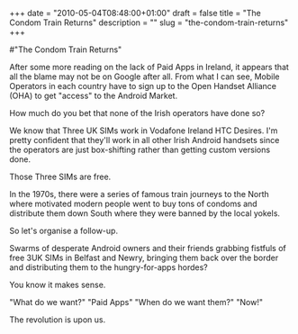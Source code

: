 +++
date = "2010-05-04T08:48:00+01:00"
draft = false
title = "The Condom Train Returns"
description = ""
slug = "the-condom-train-returns"
+++

#"The Condom Train Returns"


 <p>After some more reading on the lack of Paid Apps in Ireland, it appears that all the blame may not be on Google after all. From what I can see, Mobile Operators in each country have to sign up to the Open Handset Alliance (OHA) to get "access" to the Android Market.</p>
<p>How much do you bet that none of the Irish operators have done so?</p>
<p>We know that Three UK SIMs work in Vodafone Ireland HTC Desires. I'm pretty confident that they'll work in all other Irish Android handsets since the operators are just box-shifting rather than getting custom versions done.</p>
<p>Those Three SIMs are free.</p>
<p>In the 1970s, there were a series of famous train journeys to the North where motivated modern people went to buy tons of condoms and distribute them down South where they were banned by the local yokels.</p>
<p>So let's organise a follow-up.</p>
<p>Swarms of desperate Android owners and their friends grabbing fistfuls of free 3UK SIMs in Belfast and Newry, bringing them back over the border and distributing them to the hungry-for-apps hordes?</p>
<p>You know it makes sense.</p>
<p>"What do we want?" "Paid Apps" "When do we want them?" "Now!"</p>
<p>The revolution is upon us.</p>
<p></p>
 